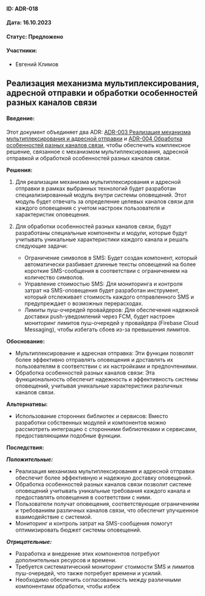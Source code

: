 #### ID: ADR-018

#### Дата: 16.10.2023

#### Статус: Предложено

#### Участники:
* Евгений Климов

## Реализация механизма мультиплексирования, адресной отправки и обработки особенностей разных каналов связи

#### Введение:

Этот документ объединяет два ADR: [ADR-003 Реализация механизма мультиплексирования и адресной отправки](adr_003.md) и [ADR-004 Обработка особенностей разных каналов связи](adr_004.md), чтобы обеспечить комплексное решение, связанное с механизмом мультиплексирования, адресной отправкой и обработкой особенностей разных каналов связи.

**Решения:**

1. Для реализации механизма мультиплексирования и адресной отправки в рамках выбранных технологий будет разработан специализированный модуль внутри системы оповещений. Этот модуль будет отвечать за определение целевых каналов связи для каждого оповещения с учетом настроек пользователя и характеристик оповещения.

2. Для обработки особенностей разных каналов связи, будут разработаны специальные компоненты и модули, которые будут учитывать уникальные характеристики каждого канала и решать следующие задачи:
    - Ограничение символов в SMS: Будет создан компонент, который автоматически разбивает длинные тексты оповещений на более короткие SMS-сообщения в соответствии с ограничением на количество символов.
    - Управление стоимостью SMS: Для мониторинга и контроля затрат на SMS-оповещения будет разработан инструмент, который отслеживает стоимость каждого отправленного SMS и предупреждает о возможных перерасходах.
    - Лимиты пуш-очередей провайдеров: Для обеспечения надежной доставки push-уведомлений через FCM, будет настроен мониторинг лимитов пуш-очередей у провайдера (Firebase Cloud Messaging), чтобы избегать сбоев из-за превышения лимитов.

**Обоснование:**
- Мультиплексирование и адресная отправка: Эти функции позволят более эффективно отправлять оповещения и доставлять их пользователям в соответствии с их настройками и предпочтениями.
- Обработка особенностей разных каналов связи: Эта функциональность обеспечит надежность и эффективность системы оповещений, учитывая уникальные характеристики различных каналов связи.

**Альтернативы:**
- Использование сторонних библиотек и сервисов: Вместо разработки собственных модулей и компонентов можно рассмотреть интеграцию с сторонними библиотеками и сервисами, предоставляющими подобные функции.

**Последствия:**

***Положительные:***
- Реализация механизма мультиплексирования и адресной отправки обеспечит более эффективную и надежную доставку оповещений.
- Обработка особенностей разных каналов связи позволит системе оповещений учитывать уникальные требования каждого канала и предоставлять оповещения в соответствии с ними.
- Пользователи получат оповещения, соответствующие ограничениям и требованиям различных каналов связи, что обеспечит улучшенное взаимодействие с системой.
- Мониторинг и контроль затрат на SMS-сообщения помогут оптимизировать бюджет системы оповещений.

***Отрицательные:***
- Разработка и внедрение этих компонентов потребуют дополнительных ресурсов и времени.
- Требуется систематический мониторинг стоимости SMS и лимитов пуш-очередей, что также потребует времени и усилий.
- Необходимо обеспечить согласованность между различными компонентами обработки, чтобы избеж
